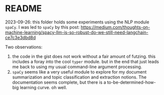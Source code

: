 # README

2023-09-26: this folder holds some experiments using the NLP module
`spaCy`. I was led to `spaCy` by this post:
<https://medium.com/thoughts-on-machine-learning/spacy-llm-is-so-robust-do-we-still-need-langchain-ce7c3e3dbd8d>  

Two observations:  
1. the code in the gist does not work without a fair amount of
   futzing.  this includes a foray into the cool `typer` module. but
   in the end that just leads me back to using my usual command-line
   argument processing.  
2. `spaCy` seems like a very useful module to explore for my document
   summarization and topic classification and extraction notions. The
   documentation seems complete, but there is a
   to-be-determined-how-big learning curve. oh well.  
   
